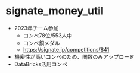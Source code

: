 # signate_money_util
- 2023年チーム参加
  - コンペ78位/553人中
  - コンペ銅メダル
  - https://signate.jp/competitions/841
- 機密性が高いコンペのため、関数のみアップロード
- DataBricks活用コンペ
